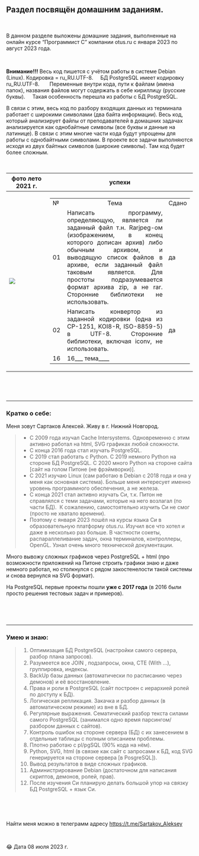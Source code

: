 ## Раздел посвящён домашним заданиям.

<p> &nbsp; </p> 

В данном разделе выложены домашние задания, выполненные на онлайн курсе “Программист С” компании otus.ru с января 2023 по август 2023 года.

<p> &nbsp; </p> 

**Внимание!!!** Весь код пишется с учётом работы в системе Debian (Linux). Кодировка = ru_RU.UTF-8. &nbsp; &nbsp; БД PostgreSQL имеет кодировку ru_RU.UTF-8.  &nbsp; &nbsp; &nbsp; Переменные внутри кода, пути к файлам (имена папок), названия файлов могут содержать в себе кириллицу (русские буквы). &nbsp; &nbsp; Такая особенность перешла из работы с БД PostgreSQL.

В связи с этим, весь код по разбору входящих данных из терминала работает с широкими символами (два байта информации). Весь код, который анализирует файлы от преподавателей в домашних задачах анализируется как однобайтные символы (все буквы и данные на латинице). В связи с этим многие части кода будут упрощены для работы с однобайтными символами.
В проекте все задачи выполняются исходя из двух байтных символов (широкие символы). Там код будет более сложным.


<p> &nbsp; </p> 

|   фото лето 2021 г.|  успехи |
| ------------ | ------------ |
|  ![](https://avatars.githubusercontent.com/u/157115353?v=4) |<table><tbody><tr><td width="25">№</td><td width="370" align="center">Тема</td><td width="25">Сдано</td></tr><tr><td>01</td><td align="justify">Написать программу, определяющую, является ли заданный файл т.н. Rarjpeg-ом (изображением, в конец которого дописан архив) либо обычным архивом, и выводящую список файлов в архиве, если заданный файл таковым является. Для простоты подразумевается формат архива zip, а не rar. Сторонние библиотеки не использовать.</td><td>да</td></tr><tr><td>02</td><td align="justify">Написать конвертор из заданной кодировки (одна из CP-1251, KOI8-R, ISO-8859-5) в UTF-8. Сторонние библиотеки, включая iconv, не использовать.</td><td>да</td> <tr><td>16</td><td> 16___ тема____ </td><td>&nbsp;</td></tr></tbody></table>|


<p> &nbsp; </p> 
<p> &nbsp; </p> 

----
### Кратко о себе: 

Меня зовут Сартаков Алексей. Живу в г. Нижний Новгород. 

> *   С 2009 года изучал Cache Intersystems. Одновременно с этим активно работал на html, SVG графиках любой сложности.
> *   С конца 2016 года стал изучать PostgreSQL. 
> *   С 2019 стал работать с Python. С 2019 немного Python на стороне БД PostgreSQL. С 2020 много Python на стороне сайта [сайт на голом Питоне (не фрэймворки)]. 
> *   С 2021 изучаю Linux (сам работаю в Debian c 2018 года и она у меня как основная система). Больше меня интересует именно уровень программного обеспечения, а не железа. 
> *   С конца 2021 стал активно изучать Си, т.к. Питон не справлялся с теми задачами, которые на него возлагал (по части БД).  К сожалению, самостоятельно изучить Си не смог (просто не хватало времени). 
> *   Поэтому с января 2023 пошёл на курсы языка Си в образовательную платформу otus.ru. Изучил все что хотел и даже в несколько раз больше. В частности сокеты, распараллеливание задач, окна терминалов, контроллеры, OpenGL. Узнал очень много технической документации. 

Много вывожу сложных графиков через PostgreSQL + html (про возможности приложений на Питоне строить графики знаю и даже немного работал, но столкнулся с рядом закостенелости такой системы и снова вернулся на SVG формат).

На PostgreSQL первые проекты пошли **уже с 2017 года** (в 2016 были просто решения тестовых задач и примеров).



<p> &nbsp; </p> 
<p> &nbsp; </p> 

----
### Умею и знаю:

> 1.  Оптимизация БД PostgreSQL (настройки самого сервера, разбор плана запросов).
> 2.  Разумеется все JOIN , подзапросы, окна, CTE (With ...), группировка, индексы. 
> 3.  BackUp базы данных (автоматически по расписанию через демонов) и её восстановление.
> 4.  Права и роли в PostgreSQL (сайт построен с иерархией ролей по доступу к БД).
> 5.  Логическая репликация. Закачка и разбор данных (в автоматическом режиме) из вне в БД.
> 6.  Регулярные выражения. Сематический разбор текста силами самого PostgreSQL (занимался одно время парсингом/разбором данных с сайтов).
> 7.  Контроль ошибок на стороне сервера (БД) с их занесением в отдельные таблицы с полным описанием проблемы.
> 8.  Плотно работаю с pl/pgSQL (90% кода на нём). 
> 9.  Python, SVG, html (в связке как сайт с запросами к БД, код SVG генерируется на стороне сервера [в PosgreSQL]).
> 10.  Вывод результатов в виде сложных графиков.
> 11.  Администрирование Debian (достаточном для написания скриптов, демонов, ролей, прав).
> 12.  После изучения Си планирую делать большой упор на связку БД PostgreSQL + язык Си. 

<p> &nbsp; </p> 
<p> &nbsp; </p> 

Найти меня можно в телеграмм адресу https://t.me/Sartakov_Aleksey
<p> &nbsp; </p> 

😂 Дата 08 июля 2023 г.

<p> &nbsp; </p> 



